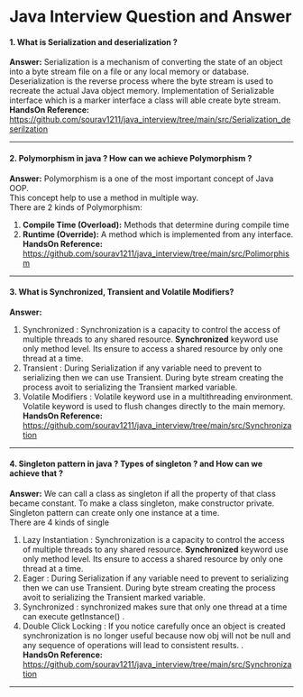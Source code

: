 # Java Interview Question and Answer
#### 1. What is Serialization and deserialization ?</br>
**Answer:** 
Serialization is a mechanism of converting the state of an object into a byte stream file on a file or any local memory or database.
Deserialization is the reverse process where the byte stream is used to recreate the actual Java object memory.
Implementation of Serializable interface which is a marker interface a class will able create byte stream.
<br>**HandsOn Reference:** https://github.com/sourav1211/java_interview/tree/main/src/Serialization_deserilzation
***************************************
#### 2. Polymorphism  in java ? How can we achieve Polymorphism  ?</br>
**Answer:**
Polymorphism is a one of the most important concept of Java OOP.</br>
This concept help to use a method in multiple way.</br>
There are 2 kinds of Polymorphism:
1. **Compile Time (Overload):** Methods that determine during compile time
2. **Runtime (Override):** A method which is implemented from any interface.
<br>**HandsOn Reference:** https://github.com/sourav1211/java_interview/tree/main/src/Polimorphism
***************************************
#### 3. What is Synchronized, Transient and Volatile Modifiers?</br>
**Answer:**
1. Synchronized : Synchronization is a capacity to control the access of multiple threads to any shared resource. **Synchronized** keyword use only method level. Its ensure to access a shared resource by only one thread at a time.    
2. Transient : During Serialization if any variable need to prevent to serializing then we can use Transient. During byte stream creating the process avoit to serializing the Transient marked variable.   
3. Volatile Modifiers : Volatile keyword use in a multithreading environment. Volatile keyword is used to flush changes directly to the main memory.
<br>**HandsOn Reference:** https://github.com/sourav1211/java_interview/tree/main/src/Synchronization
***************************************
#### 4. Singleton pattern in java ? Types of singleton ? and How can we achieve that ?</br>
**Answer:** 
We can call a class as singleton  if all the property of that class became constant. To make a class singleton, make constructor private. Singleton pattern can create only one instance at a time.<br>
There are 4 kinds of single  
1. Lazy Instantiation  : Synchronization is a capacity to control the access of multiple threads to any shared resource. **Synchronized** keyword use only method level. Its ensure to access a shared resource by only one thread at a time.    
2. Eager : During Serialization if any variable need to prevent to serializing then we can use Transient. During byte stream creating the process avoit to serializing the Transient marked variable.   
3. Synchronized : synchronized makes sure that only one thread at a time can execute getInstance() .
4. Double Click Locking  : If you notice carefully once an object is created synchronization is no longer useful because now obj will not be null and any sequence of operations will lead to consistent results. .
<br>**HandsOn Reference:** https://github.com/sourav1211/java_interview/tree/main/src/Synchronization
***************************************




